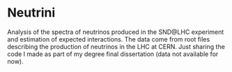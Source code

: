 # Neutrini
Analysis of the spectra of neutrinos produced in the SND@LHC experiment and estimation of expected interactions. 
The data come from root files describing the production of neutrinos in the LHC at CERN. Just sharing the code I made as part of my degree final dissertation (data not available for now).

